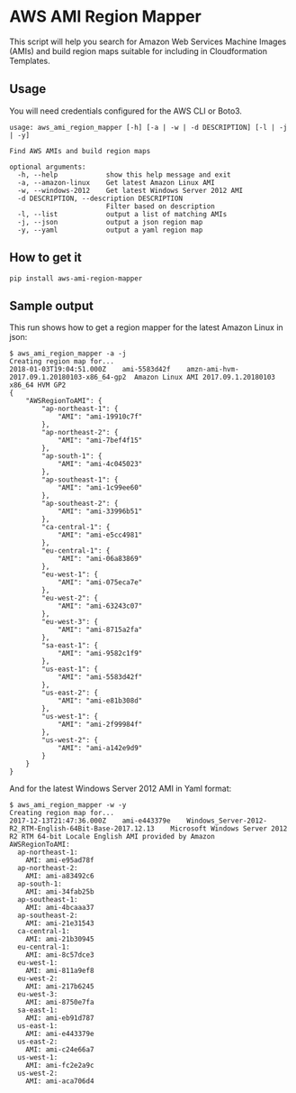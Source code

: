 # AWS AMI Region Mapper
This script will help you search for Amazon Web Services Machine Images (AMIs) and build region maps suitable for including in Cloudformation Templates.

## Usage
You will need credentials configured for the AWS CLI or Boto3.

```
usage: aws_ami_region_mapper [-h] [-a | -w | -d DESCRIPTION] [-l | -j | -y]

Find AWS AMIs and build region maps

optional arguments:
  -h, --help            show this help message and exit
  -a, --amazon-linux    Get latest Amazon Linux AMI
  -w, --windows-2012    Get latest Windows Server 2012 AMI
  -d DESCRIPTION, --description DESCRIPTION
                        Filter based on description
  -l, --list            output a list of matching AMIs
  -j, --json            output a json region map
  -y, --yaml            output a yaml region map
```

## How to get it
`pip install aws-ami-region-mapper`

## Sample output
This run shows how to get a region mapper for the latest Amazon Linux in json:

```
$ aws_ami_region_mapper -a -j
Creating region map for...
2018-01-03T19:04:51.000Z	ami-5583d42f	amzn-ami-hvm-2017.09.1.20180103-x86_64-gp2	Amazon Linux AMI 2017.09.1.20180103 x86_64 HVM GP2
{
    "AWSRegionToAMI": {
        "ap-northeast-1": {
            "AMI": "ami-19910c7f"
        },
        "ap-northeast-2": {
            "AMI": "ami-7bef4f15"
        },
        "ap-south-1": {
            "AMI": "ami-4c045023"
        },
        "ap-southeast-1": {
            "AMI": "ami-1c99ee60"
        },
        "ap-southeast-2": {
            "AMI": "ami-33996b51"
        },
        "ca-central-1": {
            "AMI": "ami-e5cc4981"
        },
        "eu-central-1": {
            "AMI": "ami-06a83869"
        },
        "eu-west-1": {
            "AMI": "ami-075eca7e"
        },
        "eu-west-2": {
            "AMI": "ami-63243c07"
        },
        "eu-west-3": {
            "AMI": "ami-8715a2fa"
        },
        "sa-east-1": {
            "AMI": "ami-9582c1f9"
        },
        "us-east-1": {
            "AMI": "ami-5583d42f"
        },
        "us-east-2": {
            "AMI": "ami-e81b308d"
        },
        "us-west-1": {
            "AMI": "ami-2f99984f"
        },
        "us-west-2": {
            "AMI": "ami-a142e9d9"
        }
    }
}
```

And for the latest Windows Server 2012 AMI in Yaml format:

```
$ aws_ami_region_mapper -w -y
Creating region map for...
2017-12-13T21:47:36.000Z	ami-e443379e	Windows_Server-2012-R2_RTM-English-64Bit-Base-2017.12.13	Microsoft Windows Server 2012 R2 RTM 64-bit Locale English AMI provided by Amazon
AWSRegionToAMI:
  ap-northeast-1:
    AMI: ami-e95ad78f
  ap-northeast-2:
    AMI: ami-a83492c6
  ap-south-1:
    AMI: ami-34fab25b
  ap-southeast-1:
    AMI: ami-4bcaaa37
  ap-southeast-2:
    AMI: ami-21e31543
  ca-central-1:
    AMI: ami-21b30945
  eu-central-1:
    AMI: ami-8c57dce3
  eu-west-1:
    AMI: ami-811a9ef8
  eu-west-2:
    AMI: ami-217b6245
  eu-west-3:
    AMI: ami-8750e7fa
  sa-east-1:
    AMI: ami-eb91d787
  us-east-1:
    AMI: ami-e443379e
  us-east-2:
    AMI: ami-c24e66a7
  us-west-1:
    AMI: ami-fc2e2a9c
  us-west-2:
    AMI: ami-aca706d4
```
